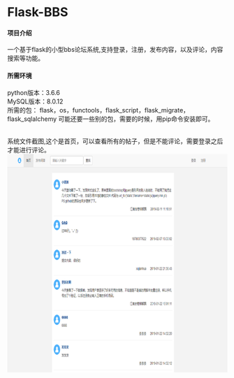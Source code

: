 # Flask-BBS
#### 项目介绍

一个基于flask的小型bbs论坛系统,支持登录，注册，发布内容，以及评论，内容搜索等功能。
#### 所需环境
python版本：3.6.6  
MySQL版本：8.0.12  
所需的包：  flask，os，functools，flask_script，flask_migrate，flask_sqlalchemy
可能还要一些别的包，需要的时候，用pip命令安装即可。

<br>系统文件截图,这个是首页，可以查看所有的帖子，但是不能评论，需要登录之后才能进行评论。
<img src ="https://github.com/ArvinLimeng/Flask-BBS/blob/master/bbs.png" height="500px">
